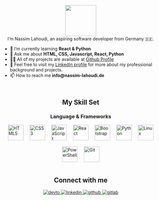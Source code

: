 <!-- Header -->
<div id="header" align="center">
  <img src="https://media.giphy.com/media/M9gbBd9nbDrOTu1Mqx/giphy.gif" width="100" />
</div>

<!-- Intro -->
<div align="center">
  I’m Nassim Lahoudi, an aspiring software developer from Germany 🇩🇪.
</div>

<ul>
  <li>🌱 I’m currently learning <strong>React & Python</strong></li>
  <li>💬 Ask me about <strong>HTML, CSS, Javascript, React, Python</strong></li>
  <li>👨‍💻 All of my projects are available at <a href="https://github.com/Nassim-Lahoudi?tab=repositories" target="_blank">Github Profile</a></li>
  <li>🔗 Feel free to visit my <a href="https://www.linkedin.com/in/nassim-lahoudi" target="_blank">LinkedIn profile</a> for more about my professional background and projects.</li>
  <li>📫 How to reach me <strong>info@nassim-lahoudi.de</strong></li>
</ul>

<br/>

<!-- Skill Set -->
<h2 align="center">My Skill Set</h2>
<h3 align="center">Language & Frameworks</h3>
<div style="display: flex; justify-content: center; align-items: center; flex-wrap: wrap; gap: 20px; margin-top: 10px;">
  <a href="https://en.wikipedia.org/wiki/HTML5" target="_blank">
    <img src="https://profilinator.rishav.dev/skills-assets/html5-original-wordmark.svg" alt="HTML5" height="50" />
  </a>
  <a href="https://www.w3schools.com/css/" target="_blank">
    <img src="https://profilinator.rishav.dev/skills-assets/css3-original-wordmark.svg" alt="CSS3" height="50" />
  </a>
  <a href="https://www.javascript.com/" target="_blank">
    <img src="https://profilinator.rishav.dev/skills-assets/javascript-original.svg" alt="JavaScript" height="50" />
  </a>
  <a href="https://reactjs.org/" target="_blank">
    <img src="https://profilinator.rishav.dev/skills-assets/react-original-wordmark.svg" alt="React" height="50" />
  </a>
  <a href="https://getbootstrap.com/docs/3.4/javascript/" target="_blank">
    <img src="https://profilinator.rishav.dev/skills-assets/bootstrap-plain.svg" alt="Bootstrap" height="50" />
  </a>
  <a href="https://www.python.org/" target="_blank">
    <img src="https://profilinator.rishav.dev/skills-assets/python-original.svg" alt="Python" height="50" />
  </a>
  <a href="https://www.linux.org/" target="_blank">
    <img src="https://profilinator.rishav.dev/skills-assets/linux-original.svg" alt="Linux" height="50" />
  </a>
  <a href="https://docs.microsoft.com/en-us/powershell/" target="_blank">
    <img src="https://profilinator.rishav.dev/skills-assets/powershell.png" alt="PowerShell" height="50" />
  </a>
  <a href="https://github.com/" target="_blank">
    <img src="https://profilinator.rishav.dev/skills-assets/git-scm-icon.svg" alt="Git" height="50" />
  </a>
</div>

<br/>

<!-- Connect with me -->
<h2 align="center">Connect with me</h2>
<div align="center">
  <a href="https://dev.to/nassim-lahoudi" target="_blank">
    <img src="https://img.shields.io/badge/dev.to-%2308090A.svg?&style=for-the-badge&logo=dev.to&logoColor=white" alt="devto" style="margin-bottom: 5px;" />
  </a>
  <a href="https://linkedin.com/in/nassim-lahoudi" target="_blank">
    <img src="https://img.shields.io/badge/linkedin-%231E77B5.svg?&style=for-the-badge&logo=linkedin&logoColor=white" alt="linkedin" style="margin-bottom: 5px;" />
  </a>
  <a href="https://github.com/nassim-lahoudi" target="_blank">
    <img src="https://img.shields.io/badge/github-%2324292e.svg?&style=for-the-badge&logo=github&logoColor=white" alt="github" style="margin-bottom: 5px;" />
  </a>
  <a href="https://gitlab.com/nassim-lahoudi" target="_blank">
    <img src="https://img.shields.io/badge/gitlab-330F63.svg?&style=for-the-badge&logo=gitlab&logoColor=white" alt="gitlab" style="margin-bottom: 5px;" />
  </a>
</div>

<br/><br/><br/>
